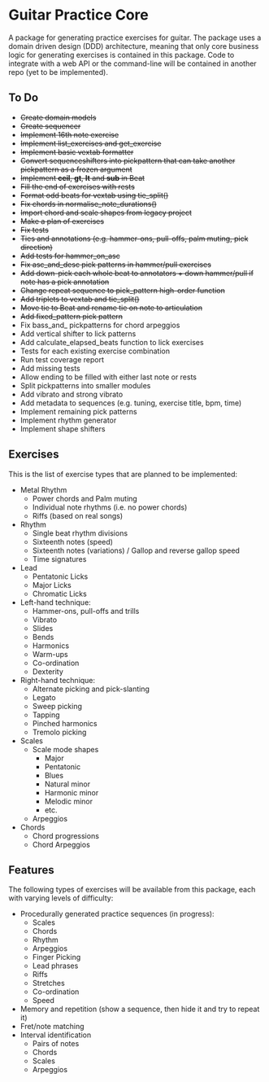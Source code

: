# Guitar Practice Core

A package for generating practice exercises for guitar. The package uses a domain driven design (DDD) architecture, meaning that only core business logic for generating exercises is contained in this package. Code to integrate with a web API or the command-line will be contained in another repo (yet to be implemented).

## To Do

- ~~Create domain models~~
- ~~Create sequencer~~
- ~~Implement 16th note exercise~~
- ~~Implement list_exercises and get_exercise~~
- ~~Implement basic vextab formatter~~
- ~~Convert sequenceshifters into pickpattern that can take another pickpattern as a frozen argument~~
- ~~Implement __ceil__, __gt__, __lt__ and __sub__ in Beat~~
- ~~Fill the end of exercises with rests~~
- ~~Format odd beats for vextab using tie_split()~~
- ~~Fix chords in normalise_note_durations()~~
- ~~Import chord and scale shapes from legacy project~~
- ~~Make a plan of exercises~~ 
- ~~Fix tests~~
- ~~Ties and annotations (e.g. hammer-ons, pull-offs, palm muting, pick direction)~~
- ~~Add tests for hammer_on_asc~~
- ~~Fix asc_and_desc pick patterns in hammer/pull exercises~~
- ~~Add down-pick each whole beat to annotators + down hammer/pull if note has a pick annotation~~
- ~~Change repeat sequence to pick_pattern high-order function~~
- ~~Add triplets to vextab and tie_split()~~
- ~~Move tie to Beat and rename tie on note to articulation~~
- ~~Add fixed_pattern pick pattern~~
- Fix bass_and_ pickpatterns for chord arpeggios
- Add vertical shifter to lick patterns
- Add calculate_elapsed_beats function to lick exercises 
- Tests for each existing exercise combination
- Run test coverage report
- Add missing tests
- Allow ending to be filled with either last note or rests
- Split pickpatterns into smaller modules
- Add vibrato and strong vibrato
- Add metadata to sequences (e.g. tuning, exercise title, bpm, time) 
- Implement remaining pick patterns
- Implement rhythm generator
- Implement shape shifters

## Exercises

This is the list of exercise types that are planned to be implemented:

- Metal Rhythm
  - Power chords and Palm muting
  - Individual note rhythms (i.e. no power chords)
  - Riffs (based on real songs)
- Rhythm
  - Single beat rhythm divisions
  - Sixteenth notes (speed)
  - Sixteenth notes (variations) / Gallop and reverse gallop speed
  - Time signatures
- Lead
  - Pentatonic Licks
  - Major Licks
  - Chromatic Licks
- Left-hand technique:
  - Hammer-ons, pull-offs and trills
  - Vibrato
  - Slides
  - Bends
  - Harmonics
  - Warm-ups
  - Co-ordination
  - Dexterity
- Right-hand technique:
  - Alternate picking and pick-slanting
  - Legato
  - Sweep picking
  - Tapping
  - Pinched harmonics
  - Tremolo picking
- Scales
  - Scale mode shapes
    - Major
    - Pentatonic
    - Blues
    - Natural minor
    - Harmonic minor
    - Melodic minor
    - etc.
  - Arpeggios
- Chords
  - Chord progressions
  - Chord Arpeggios


## Features

The following types of exercises will be available from this package, each with varying levels of difficulty:
- Procedurally generated practice sequences (in progress):
  - Scales
  - Chords
  - Rhythm
  - Arpeggios
  - Finger Picking
  - Lead phrases
  - Riffs
  - Stretches
  - Co-ordination
  - Speed
- Memory and repetition (show a sequence, then hide it and try to repeat it)
- Fret/note matching
- Interval identification
  - Pairs of notes
  - Chords
  - Scales
  - Arpeggios
 